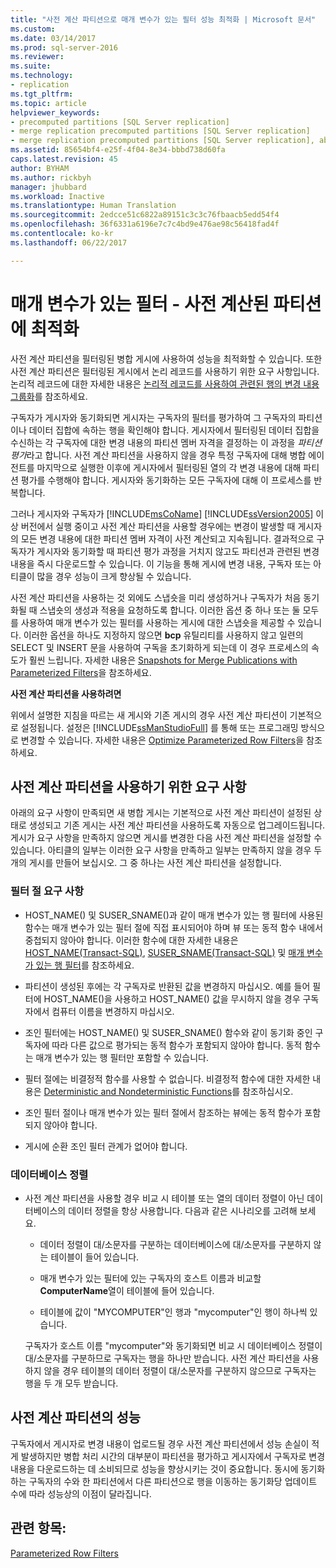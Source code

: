 ```yaml
---
title: "사전 계산 파티션으로 매개 변수가 있는 필터 성능 최적화 | Microsoft 문서"
ms.custom: 
ms.date: 03/14/2017
ms.prod: sql-server-2016
ms.reviewer: 
ms.suite: 
ms.technology:
- replication
ms.tgt_pltfrm: 
ms.topic: article
helpviewer_keywords:
- precomputed partitions [SQL Server replication]
- merge replication precomputed partitions [SQL Server replication]
- merge replication precomputed partitions [SQL Server replication], about precomputed partitions
ms.assetid: 85654bf4-e25f-4f04-8e34-bbbd738d60fa
caps.latest.revision: 45
author: BYHAM
ms.author: rickbyh
manager: jhubbard
ms.workload: Inactive
ms.translationtype: Human Translation
ms.sourcegitcommit: 2edcce51c6822a89151c3c3c76fbaacb5edd54f4
ms.openlocfilehash: 36f6331a6196e7c7c4bd9e476ae98c56418fad4f
ms.contentlocale: ko-kr
ms.lasthandoff: 06/22/2017

---
```

# <a name="parameterized-filters---optimize-for-precomputed-partitions"></a>매개 변수가 있는 필터 - 사전 계산된 파티션에 최적화
  사전 계산 파티션을 필터링된 병합 게시에 사용하여 성능을 최적화할 수 있습니다. 또한 사전 계산 파티션은 필터링된 게시에서 논리 레코드를 사용하기 위한 요구 사항입니다. 논리적 레코드에 대한 자세한 내용은 [논리적 레코드를 사용하여 관련된 행의 변경 내용 그룹화](../../../relational-databases/replication/merge/group-changes-to-related-rows-with-logical-records.md)를 참조하세요.  
  
 구독자가 게시자와 동기화되면 게시자는 구독자의 필터를 평가하여 그 구독자의 파티션이나 데이터 집합에 속하는 행을 확인해야 합니다. 게시자에서 필터링된 데이터 집합을 수신하는 각 구독자에 대한 변경 내용의 파티션 멤버 자격을 결정하는 이 과정을 *파티션 평가*라고 합니다. 사전 계산 파티션을 사용하지 않을 경우 특정 구독자에 대해 병합 에이전트를 마지막으로 실행한 이후에 게시자에서 필터링된 열의 각 변경 내용에 대해 파티션 평가를 수행해야 합니다. 게시자와 동기화하는 모든 구독자에 대해 이 프로세스를 반복합니다.  
  
 그러나 게시자와 구독자가 [!INCLUDE[msCoName](../../../includes/msconame-md.md)] [!INCLUDE[ssVersion2005](../../../includes/ssversion2005-md.md)] 이상 버전에서 실행 중이고 사전 계산 파티션을 사용할 경우에는 변경이 발생할 때 게시자의 모든 변경 내용에 대한 파티션 멤버 자격이 사전 계산되고 지속됩니다. 결과적으로 구독자가 게시자와 동기화할 때 파티션 평가 과정을 거치지 않고도 파티션과 관련된 변경 내용을 즉시 다운로드할 수 있습니다. 이 기능을 통해 게시에 변경 내용, 구독자 또는 아티클이 많을 경우 성능이 크게 향상될 수 있습니다.  
  
 사전 계산 파티션을 사용하는 것 외에도 스냅숏을 미리 생성하거나 구독자가 처음 동기화될 때 스냅숏의 생성과 적용을 요청하도록 합니다. 이러한 옵션 중 하나 또는 둘 모두를 사용하여 매개 변수가 있는 필터를 사용하는 게시에 대한 스냅숏을 제공할 수 있습니다. 이러한 옵션을 하나도 지정하지 않으면 **bcp** 유틸리티를 사용하지 않고 일련의 SELECT 및 INSERT 문을 사용하여 구독을 초기화하게 되는데 이 경우 프로세스의 속도가 훨씬 느립니다. 자세한 내용은 [Snapshots for Merge Publications with Parameterized Filters](../../../relational-databases/replication/snapshots-for-merge-publications-with-parameterized-filters.md)을 참조하세요.  
  
 **사전 계산 파티션을 사용하려면**  
  
 위에서 설명한 지침을 따르는 새 게시와 기존 게시의 경우 사전 계산 파티션이 기본적으로 설정됩니다. 설정은 [!INCLUDE[ssManStudioFull](../../../includes/ssmanstudiofull-md.md)] 를 통해 또는 프로그래밍 방식으로 변경할 수 있습니다. 자세한 내용은 [Optimize Parameterized Row Filters](../../../relational-databases/replication/publish/optimize-parameterized-row-filters.md)을 참조하세요.  
  
## <a name="requirements-for-using-precomputed-partitions"></a>사전 계산 파티션을 사용하기 위한 요구 사항  
 아래의 요구 사항이 만족되면 새 병합 게시는 기본적으로 사전 계산 파티션이 설정된 상태로 생성되고 기존 게시는 사전 계산 파티션을 사용하도록 자동으로 업그레이드됩니다. 게시가 요구 사항을 만족하지 않으면 게시를 변경한 다음 사전 계산 파티션을 설정할 수 있습니다. 아티클의 일부는 이러한 요구 사항을 만족하고 일부는 만족하지 않을 경우 두 개의 게시를 만들어 보십시오. 그 중 하나는 사전 계산 파티션을 설정합니다.  
  
### <a name="requirements-for-filter-clauses"></a>필터 절 요구 사항  
  
-   HOST_NAME() 및 SUSER_SNAME()과 같이 매개 변수가 있는 행 필터에 사용된 함수는 매개 변수가 있는 필터 절에 직접 표시되어야 하며 뷰 또는 동적 함수 내에서 중첩되지 않아야 합니다. 이러한 함수에 대한 자세한 내용은 [HOST_NAME&#40;Transact-SQL&#41;](../../../t-sql/functions/host-name-transact-sql.md), [SUSER_SNAME&#40;Transact-SQL&#41;](../../../t-sql/functions/suser-sname-transact-sql.md) 및 [매개 변수가 있는 행 필터](../../../relational-databases/replication/merge/parameterized-filters-parameterized-row-filters.md)를 참조하세요.  
  
-   파티션이 생성된 후에는 각 구독자로 반환된 값을 변경하지 마십시오. 예를 들어 필터에 HOST_NAME()을 사용하고 HOST_NAME() 값을 무시하지 않을 경우 구독자에서 컴퓨터 이름을 변경하지 마십시오.  
  
-   조인 필터에는 HOST_NAME() 및 SUSER_SNAME() 함수와 같이 동기화 중인 구독자에 따라 다른 값으로 평가되는 동적 함수가 포함되지 않아야 합니다. 동적 함수는 매개 변수가 있는 행 필터만 포함할 수 있습니다.  
  
-   필터 절에는 비결정적 함수를 사용할 수 없습니다. 비결정적 함수에 대한 자세한 내용은 [Deterministic and Nondeterministic Functions](../../../relational-databases/user-defined-functions/deterministic-and-nondeterministic-functions.md)를 참조하십시오.  
  
-   조인 필터 절이나 매개 변수가 있는 필터 절에서 참조하는 뷰에는 동적 함수가 포함되지 않아야 합니다.  
  
-   게시에 순환 조인 필터 관계가 없어야 합니다.  
  
### <a name="database-collation"></a>데이터베이스 정렬  
  
-   사전 계산 파티션을 사용할 경우 비교 시 테이블 또는 열의 데이터 정렬이 아닌 데이터베이스의 데이터 정렬을 항상 사용합니다. 다음과 같은 시나리오를 고려해 보세요.  
  
    -   데이터 정렬이 대/소문자를 구분하는 데이터베이스에 대/소문자를 구분하지 않는 테이블이 들어 있습니다.  
  
    -   매개 변수가 있는 필터에 있는 구독자의 호스트 이름과 비교할 **ComputerName**열이 테이블에 들어 있습니다.  
  
    -   테이블에 값이 "MYCOMPUTER"인 행과 "mycomputer"인 행이 하나씩 있습니다.  
  
     구독자가 호스트 이름 "mycomputer"와 동기화되면 비교 시 데이터베이스 정렬이 대/소문자를 구분하므로 구독자는 행을 하나만 받습니다. 사전 계산 파티션을 사용하지 않을 경우 테이블의 데이터 정렬이 대/소문자를 구분하지 않으므로 구독자는 행을 두 개 모두 받습니다.  
  
## <a name="performance-of-precomputed-partitions"></a>사전 계산 파티션의 성능  
 구독자에서 게시자로 변경 내용이 업로드될 경우 사전 계산 파티션에서 성능 손실이 적게 발생하지만 병합 처리 시간의 대부분이 파티션을 평가하고 게시자에서 구독자로 변경 내용을 다운로드하는 데 소비되므로 성능을 향상시키는 것이 중요합니다. 동시에 동기화하는 구독자의 수와 한 파티션에서 다른 파티션으로 행을 이동하는 동기화당 업데이트 수에 따라 성능상의 이점이 달라집니다.  
  
## <a name="see-also"></a>관련 항목:  
 [Parameterized Row Filters](../../../relational-databases/replication/merge/parameterized-filters-parameterized-row-filters.md)  
  
  

